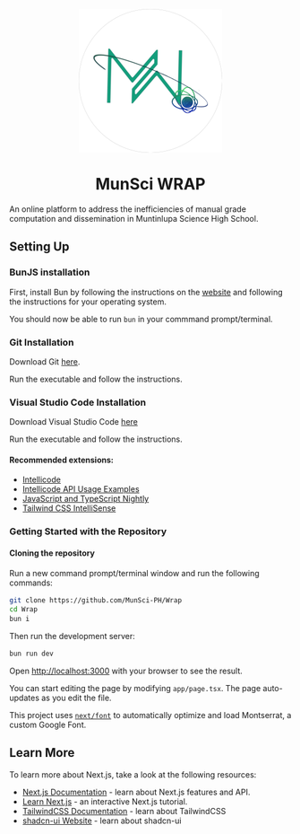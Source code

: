 <p align="center">
<img src="https://github.com/MunSci-PH/Wrap/blob/main/public/logo.png?raw=true" align="center" width="256">
</p>
<h1 align="center">MunSci WRAP</h1>

An online platform to address the inefficiencies of manual grade computation and dissemination in Muntinlupa Science High School.

## Setting Up

### BunJS installation

First, install Bun by following the instructions on the [website](https://bun.sh/) and following the instructions for your operating system.

You should now be able to run `bun` in your commmand prompt/terminal.

### Git Installation

Download Git [here](https://git-scm.com/downloads).

Run the executable and follow the instructions.

### Visual Studio Code Installation

Download Visual Studio Code [here](https://code.visualstudio.com/download)

Run the executable and follow the instructions.

#### Recommended extensions:

- [Intellicode](https://marketplace.visualstudio.com/items?itemName=VisualStudioExptTeam.vscodeintellicode)
- [Intellicode API Usage Examples](https://marketplace.visualstudio.com/items?itemName=VisualStudioExptTeam.intellicode-api-usage-examples)
- [JavaScript and TypeScript Nightly](https://marketplace.visualstudio.com/items?itemName=ms-vscode.vscode-typescript-next)
- [Tailwind CSS IntelliSense](https://marketplace.visualstudio.com/items?itemName=bradlc.vscode-tailwindcss)

### Getting Started with the Repository

#### Cloning the repository

Run a new command prompt/terminal window and run the following commands:

```bash
git clone https://github.com/MunSci-PH/Wrap
cd Wrap
bun i
```

Then run the development server:

```bash
bun run dev
```

Open [http://localhost:3000](http://localhost:3000) with your browser to see the result.

You can start editing the page by modifying `app/page.tsx`. The page auto-updates as you edit the file.

This project uses [`next/font`](https://nextjs.org/docs/app/building-your-application/optimizing/fonts) to automatically optimize and load Montserrat, a custom Google Font.

## Learn More

To learn more about Next.js, take a look at the following resources:

- [Next.js Documentation](https://nextjs.org/docs) - learn about Next.js features and API.
- [Learn Next.js](https://nextjs.org/learn) - an interactive Next.js tutorial.
- [TailwindCSS Documentation](https://tailwindcss.com/docs/) - learn about TailwindCSS
- [shadcn-ui Website](https://ui.shadcn.com/) - learn about shadcn-ui

